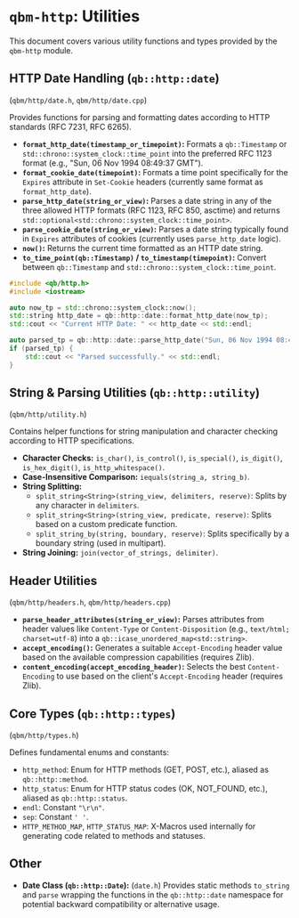 # `qbm-http`: Utilities

This document covers various utility functions and types provided by the `qbm-http` module.

## HTTP Date Handling (`qb::http::date`)

(`qbm/http/date.h`, `qbm/http/date.cpp`)

Provides functions for parsing and formatting dates according to HTTP standards (RFC 7231, RFC 6265).

*   **`format_http_date(timestamp_or_timepoint)`:** Formats a `qb::Timestamp` or `std::chrono::system_clock::time_point` into the preferred RFC 1123 format (e.g., "Sun, 06 Nov 1994 08:49:37 GMT").
*   **`format_cookie_date(timepoint)`:** Formats a time point specifically for the `Expires` attribute in `Set-Cookie` headers (currently same format as `format_http_date`).
*   **`parse_http_date(string_or_view)`:** Parses a date string in any of the three allowed HTTP formats (RFC 1123, RFC 850, asctime) and returns `std::optional<std::chrono::system_clock::time_point>`.
*   **`parse_cookie_date(string_or_view)`:** Parses a date string typically found in `Expires` attributes of cookies (currently uses `parse_http_date` logic).
*   **`now()`:** Returns the current time formatted as an HTTP date string.
*   **`to_time_point(qb::Timestamp)` / `to_timestamp(timepoint)`:** Convert between `qb::Timestamp` and `std::chrono::system_clock::time_point`.

```cpp
#include <qb/http.h>
#include <iostream>

auto now_tp = std::chrono::system_clock::now();
std::string http_date = qb::http::date::format_http_date(now_tp);
std::cout << "Current HTTP Date: " << http_date << std::endl;

auto parsed_tp = qb::http::date::parse_http_date("Sun, 06 Nov 1994 08:49:37 GMT");
if (parsed_tp) {
    std::cout << "Parsed successfully." << std::endl;
}
```

## String & Parsing Utilities (`qb::http::utility`)

(`qbm/http/utility.h`)

Contains helper functions for string manipulation and character checking according to HTTP specifications.

*   **Character Checks:** `is_char()`, `is_control()`, `is_special()`, `is_digit()`, `is_hex_digit()`, `is_http_whitespace()`.
*   **Case-Insensitive Comparison:** `iequals(string_a, string_b)`.
*   **String Splitting:**
    *   `split_string<String>(string_view, delimiters, reserve)`: Splits by any character in `delimiters`.
    *   `split_string<String>(string_view, predicate, reserve)`: Splits based on a custom predicate function.
    *   `split_string_by(string, boundary, reserve)`: Splits specifically by a boundary string (used in multipart).
*   **String Joining:** `join(vector_of_strings, delimiter)`.

## Header Utilities

(`qbm/http/headers.h`, `qbm/http/headers.cpp`)

*   **`parse_header_attributes(string_or_view)`:** Parses attributes from header values like `Content-Type` or `Content-Disposition` (e.g., `text/html; charset=utf-8`) into a `qb::icase_unordered_map<std::string>`.
*   **`accept_encoding()`:** Generates a suitable `Accept-Encoding` header value based on the available compression capabilities (requires Zlib).
*   **`content_encoding(accept_encoding_header)`:** Selects the best `Content-Encoding` to use based on the client's `Accept-Encoding` header (requires Zlib).

## Core Types (`qb::http::types`)

(`qbm/http/types.h`)

Defines fundamental enums and constants:

*   `http_method`: Enum for HTTP methods (GET, POST, etc.), aliased as `qb::http::method`.
*   `http_status`: Enum for HTTP status codes (OK, NOT_FOUND, etc.), aliased as `qb::http::status`.
*   `endl`: Constant `"\r\n"`.
*   `sep`: Constant `' '`.
*   `HTTP_METHOD_MAP`, `HTTP_STATUS_MAP`: X-Macros used internally for generating code related to methods and statuses.

## Other

*   **Date Class (`qb::http::Date`):** (`date.h`) Provides static methods `to_string` and `parse` wrapping the functions in the `qb::http::date` namespace for potential backward compatibility or alternative usage. 